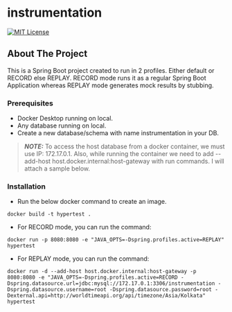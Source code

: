 # instrumentation

<a name="readme-top"></a>
[![MIT License][license-shield]][license-url]


## About The Project

This is a Spring Boot project created to run in 2 profiles. Either default or RECORD else REPLAY. RECORD mode runs it as a regular Spring Boot Application whereas REPLAY mode generates mock results by stubbing.

### Prerequisites

* Docker Desktop running on local.
* Any database running on local.
* Create a new database/schema with name instrumentation in your DB.

> **_NOTE:_**  To access the host database from a docker container, we must use IP: 172.17.0.1. Also, while running the container we need to add --add-host host.docker.internal:host-gateway with run commands. I will attach a sample below.

### Installation

* Run the below docker command to create an image.
```
docker build -t hypertest .
```
* For RECORD mode, you can run the command:
```
docker run -p 8080:8080 -e "JAVA_OPTS=-Dspring.profiles.active=REPLAY" hypertest
```
* For REPLAY mode, you can run the command:
```
docker run -d --add-host host.docker.internal:host-gateway -p 8080:8080 -e "JAVA_OPTS=-Dspring.profiles.active=RECORD -Dspring.datasource.url=jdbc:mysql://172.17.0.1:3306/instrumentation -Dspring.datasource.username=root -Dspring.datasource.password=root -Dexternal.api=http://worldtimeapi.org/api/timezone/Asia/Kolkata" hypertest
```




<!-- MARKDOWN LINKS & IMAGES -->
[license-shield]: https://img.shields.io/github/license/othneildrew/Best-README-Template.svg?style=for-the-badge
[license-url]: https://github.com/imran-dev100/instrumentation/blob/main/LICENSE
